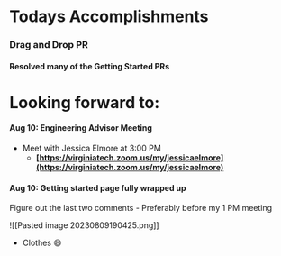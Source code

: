 
# Todays Accomplishments

### Drag and Drop PR

#### Resolved many of the Getting Started PRs


# Looking forward to:

#### Aug 10: Engineering Advisor Meeting
- Meet with Jessica Elmore at 3:00 PM 
	- **[https://virginiatech.zoom.us/my/jessicaelmore](https://virginiatech.zoom.us/my/jessicaelmore)**

#### Aug 10: Getting started page fully wrapped up

Figure out the last two comments - Preferably before my 1 PM meeting

![[Pasted image 20230809190425.png]]

- Clothes :smile: 

